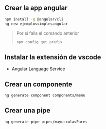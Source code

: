 
## Crear la app angular
```bash
npm install -g @angular/cli
ng new ejemplossimplesangular
```

> Por si falla el comando anterior
>```bash
>npm config get prefix
>```


## Instalar la extensión de vscode
- Angular Language Service

## Crear un componente
```bash
ng generate component components/menu
```

## Crear una pipe
```bash
ng generate pipe pipes/mayusculasPares
```